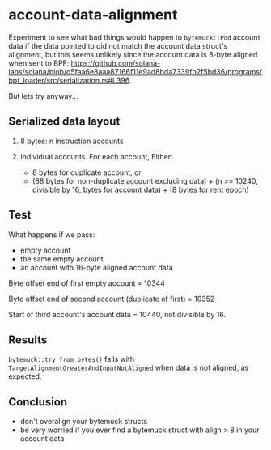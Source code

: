 # account-data-alignment

Experiment to see what bad things would happen to `bytemuck::Pod` account data if the data pointed to did not match the account data struct's alignment, but this seems unlikely since the account data is 8-byte aligned when sent to BPF: https://github.com/solana-labs/solana/blob/d5faa6e8aaa87166f11e9ad8bda7339fb2f5bd36/programs/bpf_loader/src/serialization.rs#L396.

But lets try anyway...

## Serialized data layout

1. 8 bytes: n instruction accounts

2. Individual accounts. For each account, Either:
    - 8 bytes for duplicate account, or
    - (88 bytes for non-duplicate account excluding data) + (n >= 10240, divisible by 16, bytes for account data) + (8 bytes for rent epoch)

## Test

What happens if we pass:
- empty account
- the same empty account
- an account with 16-byte aligned account data

Byte offset end of first empty account = 10344

Byte offset end of second account (duplicate of first) = 10352

Start of third account's account data = 10440, not divisible by 16.

## Results

`bytemuck::try_from_bytes()` fails with `TargetAlignmentGreaterAndInputNotAligned` when data is not aligned, as expected.

## Conclusion

- don't overalign your bytemuck structs
- be very worried if you ever find a bytemuck struct with align > 8 in your account data
